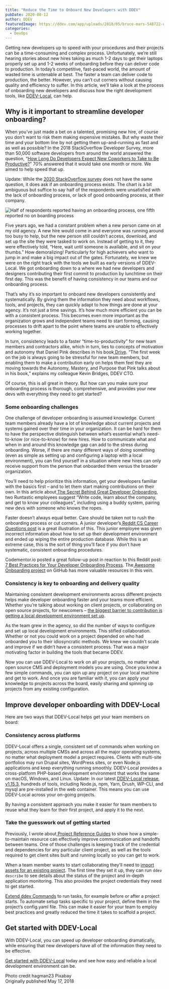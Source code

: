 ```yaml
---
title: "Reduce the Time to Onboard New Developers with DDEV"
pubDate: 2020-08-12
author: DDEV
featuredImage: https://ddev.com/app/uploads/2018/05/bruce-mars-548722-unsplash.jpg
categories:
  - DevOps
---
```


Getting new developers up to speed with your procedures and their projects can be a time-consuming and complex process. Unfortunately, we’re still hearing stories about new hires taking as much 1-2 days to get their laptops properly set up and 1-2 weeks of onboarding before they can deliver code to production. In today’s competitive, fast-paced world, the amount of wasted time is untenable at best. The faster a team can deliver code to production, the better. However, you can’t cut corners without causing quality and efficiency to suffer. In this article, we’ll take a look at the process of onboarding new developers and discuss how the right development tools, like [DDEV-Local](https://ddev.com/ddev-local/), can help.

## Why is it important to streamline developer onboarding?

When you’ve just made a bet on a talented, promising new hire, of course you don’t want to risk them making expensive mistakes. But why waste their time and your bottom line by not getting them up-and-running as fast and as well as possible? In the 2018 StackOverflow Developer Survey, more than 50,000 software developers from around the world answered the question, “[How Long Do Developers Expect New Coworkers to Take to Be Productive?](https://insights.stackoverflow.com/survey/2018#work-how-long-do-developers-expect-new-coworkers-to-take-to-be-productive)” 70% answered that it would take one month or more. We aimed to help speed that up.

Update: While the [2020 StackOverflow survey](https://insights.stackoverflow.com/survey/2020#work-onboarding) does not have the same question, it does ask if an onboarding process exists. The chart is a bit ambiguous but suffice to say half of the respondents were unsatisfied with the lack of onboarding process, or lack of good onboarding process, at their company.

![Half of respondents reported having an onboarding process, one fifth reported no on boarding process](https://ddev.com/app/uploads/2018/05/Screen-Shot-2020-08-11-at-7.17.40-PM-1024x466.png)

Five years ago, we had a constant problem when a new person came on at my old agency. A new hire would come in and everyone was running around too busy to help, but the new person still couldn’t access, download, and set up the site they were tasked to work on. Instead of getting to it, they were effectively told, “Here, wait until someone is available, and sit on your thumbs.” How demoralizing! Particularly for high achievers who want to jump in and make a big impact out of the gates. Fortunately, we knew we were on the right track with the tools we built as early versions of DDEV-Local. We got onboarding down to a where we had new developers and designers contributing their first commit to production by lunchtime on their first day. This was the benefit of having consistency in our teams and our onboarding process.

That’s why it’s so important to onboard new developers consistently and systematically. By giving them the information they need about workflows, tools, and projects, they can quickly adapt to how things are done at your agency. It’s not just a time savings. It’s how much more efficient you can be with a consistent process. This becomes even more important as the organization grows and independent teams need to start forming, causing processes to drift apart to the point where teams are unable to effectively working together.

In turn, consistency leads to a faster “time-to-productivity” for new team members and contractors alike, which in turn, ties to concepts of motivation and autonomy that Daniel Pink describes in his book[ Drive](https://en.wikipedia.org/wiki/Drive:%5FThe%5FSurprising%5FTruth%5FAbout%5FWhat%5FMotivates%5FUs). “The first week on the job is always going to be stressful for new team members, but enabling them to make a contribution early on helps them feel they are moving towards the Autonomy, Mastery, and Purpose that Pink talks about in his book,” explains my colleague Kevin Bridges, DDEV CTO.

Of course, this is all great in theory. But how can you make sure your onboarding process is thorough, comprehensive, and provides your new devs with everything they need to get started?

### Some onboarding challenges

One challenge of developer onboarding is assumed knowledge. Current team members already have a lot of knowledge about current projects and systems gained over their time in your organization. It can be hard for them to have the perspective distinguish between what’s essential what’s need-to-know (or nice-to-know) for new hires. How to communicate what and when in and around this knowledge gap can add to the stress during onboarding. Worse, if there are many different ways of doing something (even as simple as setting up and configuring a laptop with a local environment), you can find yourself in a situation where new hires can only receive support from the person that onboarded them versus the broader organization.

You’ll need to help prioritize this information, get your developers familiar with the basics first – and to let them start making contributions on their own. In this article about[ The Secret Behind Great Developer Onboarding](https://stackoverflow.blog/2018/02/05/secret-behind-great-developer-onboarding/), two Runtastic employees suggest “Write code, learn about the company, and get to know your colleagues”, including using a buddy system, pairing new devs with someone who knows the ropes.

Faster doesn’t always equal better. Care should be taken not to rush the onboarding process or cut corners. A junior developer’s[ Reddit CS Career Questions post](https://www.reddit.com/r/cscareerquestions/comments/6ez8ag/accidentally%5Fdestroyed%5Fproduction%5Fdatabase%5Fon/) is a great illustration of this. This junior employee was given incorrect information about how to set up their development environment and ended up wiping the entire production database. While this is an extreme case, this is the sort of thing you’ll face if you don’t have systematic, consistent onboarding procedures.

Codementor.io posted a great follow-up post in reaction to this Reddit post:[ 7 Best Practices for Your Developer Onboarding Process](https://www.codementor.io/blog/developer-onboarding-process-32y3zqg1vc). The[ Awesome Onboarding project](https://github.com/92bondstreet/awesome-onboarding) on GitHub has more valuable resources in this vein.

### Consistency is key to onboarding and delivery quality

Maintaining consistent development environments across different projects helps make developer onboarding faster and your teams more efficient. Whether you’re talking about working on client projects, or collaborating on open source projects, for newcomers – [the biggest barrier to contribution is getting a local development environment set up](https://ddev.com/ddev-live/removing-the-biggest-barrier-to-contribution/).

As the team grew in the agency, so did the number of ways to configure and set up local development environments. This stifled collaboration. Whether or not you could work on a project depended on who had onboarded you to their idiosyncratic methods. We knew we couldn’t scale and improve if we didn’t have a consistent process. That was a major motivating factor in building the tools that became DDEV.

Now you can use DDEV-Local to work on all your projects, no matter what open source CMS and deployment models you are using. Once you know a few simple commands, you can spin up any project on your local machine and get to work. And once you are familiar with it, you can apply your knowledge to projects across the board, easily sharing and spinning up projects from any existing configuration.

## Improve developer onboarding with DDEV-Local

Here are two ways that DDEV-Local helps get your team members on board:

### Consistency across platforms

DDEV-Local offers a single, consistent set of commands when working on projects, across multiple CMSs and across all the major operating systems, no matter what deployment model a project requires. Clients with multi-site portfolios may run Drupal sites, WordPress sites, or even Node.js applications and keep everything running smoothly. DDEV-Local provides a cross-platform PHP-based development environment that works the same on macOS, Windows, and Linux. Update: In our latest [DDEV-Local release, v1.15.3](https://github.com/drud/ddev/releases/tag/v1.15.3), hundreds of tools, including Node.js, npm, Yarn, Drush, WP-CLI, and mysql are pre-installed in the web container. This means you can use DDEV-Local across your on-going projects.

By having a consistent approach you make it easier for team members to reuse what they learn for their first project, and apply it to the next.

### Take the guesswork out of getting started

Previously, I wrote about[ Project Reference Guides](https://ddev.com/workflow/the-practicality-of-project-reference-guides/) to show how a simple-to-maintain resource can effectively improve communication and handoffs between teams. One of those challenges is keeping track of the credential and dependencies for any particular client project, as well as the tools required to get client sites built and running locally so you can get to work.

When a team member wants to start collaborating they’ll need to [import assets for an existing project](https://ddev.readthedocs.io/en/stable/users/cli-usage/#importing-assets-for-an-existing-project). The first time they set it up, they can run `ddev describe` to see details about the status of the project and in-depth application monitoring. This also provides the project credentials they need to get started.

[Extend ddev Commands](https://ddev.readthedocs.io/en/stable/users/extending-commands/) to run tasks, for example before or after a project starts. To automate setup tasks specific to your project, define them in the project’s config.yaml file. This can make it easier for your team to employ best practices and greatly reduced the time it takes to scaffold a project.

## Get started with DDEV-Local

With DDEV-Local, you can speed up developer onboarding dramatically, while ensuring that new developers have all of the information they need to be effective.

[Get started with DDEV-Local](https://ddev.readthedocs.io/en/stable/#intro-to-ddev-local) today and see how easy and reliable a local development environment can be.

Photo credit hagman23 Pixabay  
Originally published May 17, 2018
